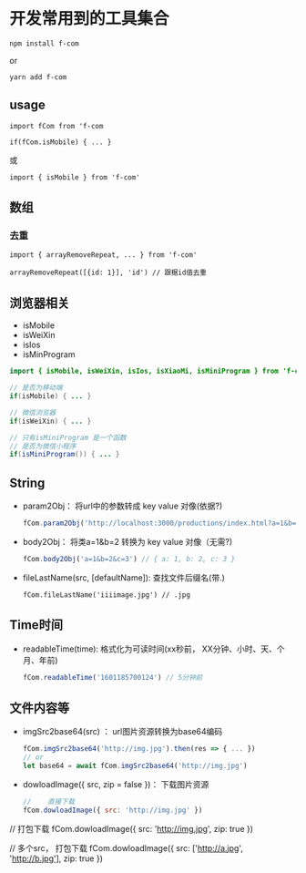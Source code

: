 # 开发常用到的工具集合


```
npm install f-com
```
or
```
yarn add f-com
```
## usage
```
import fCom from 'f-com

if(fCom.isMobile) { ... }

```
或
```
import { isMobile } from 'f-com'
```

## 数组
### 去重
```
import { arrayRemoveRepeat, ... } from 'f-com'
```
```
arrayRemoveRepeat([{id: 1}], 'id') // 跟椐id值去重
```

## 浏览器相关

* isMobile
* isWeiXin
* isIos
* isMinProgram

```java
import { isMobile, isWeiXin, isIos, isXiaoMi, isMiniProgram } from 'f-com'

// 是否为移动端
if(isMobile) { ... }

// 微信浏览器
if(isWeiXin) { ... }

// 只有isMiniProgram 是一个函数
// 是否为微信小程序
if(isMiniProgram()) { ... }
```

## String

* param2Obj： 将url中的参数转成 key value 对像(依据?)

  ```javascript
  fCom.param2Obj('http://localhost:3000/productions/index.html?a=1&b=2&c=3') // { a: 1, b: 2, c: 3 }
  ```
* body2Obj： 将类a=1&b=2 转换为 key value 对像（无需?)
  ```javascript
  fCom.body2Obj('a=1&b=2&c=3') // { a: 1, b: 2, c: 3 }
	```
* fileLastName(src, [defaultName]):  查找文件后缀名(带.) 
  ```
  fCom.fileLastName('iiiimage.jpg') // .jpg
  ```

## Time时间

* readableTime(time): 格式化为可读时间(xx秒前， XX分钟、小时、天、个月、年前)

  ```javascript
  fCom.readableTime('1601185700124') // 5分钟前
  ```


## 文件内容等

* imgSrc2base64(src) ： url图片资源转换为base64编码

  ```javascript
  fCom.imgSrc2base64('http://img.jpg').then(res => { ... })
  // or
  let base64 = await fCom.imgSrc2base64('http://img.jpg')
  ```

* dowloadImage({ src, zip = false })： 下载图片资源

  ```javascript
  // 	直接下载
  fCom.dowloadImage({ src: 'http://img.jpg' })
  
// 打包下载
  fCom.dowloadImage({ src: 'http://img.jpg', zip: true })
  
  // 多个src， 打包下载
  fCom.dowloadImage({ src: ['http://a.jpg', 'http://b.jpg'], zip: true })
  ```
  
  

